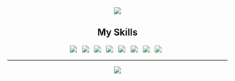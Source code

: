 <div align="center">
<img src = "https://capsule-render.vercel.app/api?type=waving&color=0:ed9d0b,100:f94001&height=180&section=header&
text=Hello%20I'm%20lomadia%20%F0%9F%91%8B&fontSize=32&
animation=fadeIn&fontAlignY=36&fontColor=ffffff"/>

  <h2>My Skills</h2>
  <img src="https://img.shields.io/badge/JAVA-3766AB?style=flat-square"/> &nbsp; 
  <img src="https://img.shields.io/badge/JavaScript-F7DF1E?style=flat-square&logo=JavaScript&logoColor=white"/> &nbsp;
  <img src="https://img.shields.io/badge/MySQL-4479A1?style=flat-square&logo=MySQL&logoColor=white"/> &nbsp;
    <img src="https://img.shields.io/badge/MyBatis-5B0BB5?style=flat-square"/> &nbsp; 
  <img src="https://img.shields.io/badge/HTML5-E34F26?style=flat-square&logo=HTML5&logoColor=white"/> &nbsp;
  <img src="https://img.shields.io/badge/jQuery-0769AD?style=flat-square&logo=jQuery&logoColor=white"/> &nbsp;
  <img src="https://img.shields.io/badge/Spring-6DB33F?style=flat-square&logo=Spring&logoColor=black"/> &nbsp;
  <img src="https://img.shields.io/badge/CSS3-1572B6?style=flat-square&logo=CSS3&logoColor=white"/> &nbsp;
<hr>
<a href="https://hits.seeyoufarm.com"><img src="https://hits.seeyoufarm.com/api/count/incr/badge.svg?url=https%3A%2F%2Fgithub.com%2Frealomadia&count_bg=%23D1CECE&title_bg=%23CB01FB&icon=&icon_color=%23FFFFFF&title=hits&edge_flat=false"/></a>
</div>
